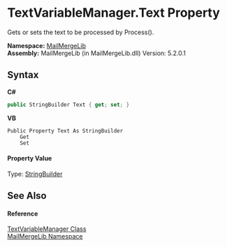 # TextVariableManager.Text Property 
 

Gets or sets the text to be processed by Process().

**Namespace:**&nbsp;<a href="31c6ebbe-d683-7561-7308-5a5ee1f76bf5">MailMergeLib</a><br />**Assembly:**&nbsp;MailMergeLib (in MailMergeLib.dll) Version: 5.2.0.1

## Syntax

**C#**<br />
``` C#
public StringBuilder Text { get; set; }
```

**VB**<br />
``` VB
Public Property Text As StringBuilder
	Get
	Set
```


#### Property Value
Type: <a href="http://msdn2.microsoft.com/en-us/library/y9sxk6fy" target="_blank">StringBuilder</a>

## See Also


#### Reference
<a href="d38e8275-4359-1016-4792-c8c3c8e8a6b5">TextVariableManager Class</a><br /><a href="31c6ebbe-d683-7561-7308-5a5ee1f76bf5">MailMergeLib Namespace</a><br />